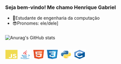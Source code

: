### Seja bem-vindo! Me chamo Henrique Gabriel
- 🤠Estudante de engenharia da computação
- 😎Pronomes: ele/dele]
##


![Anurag's GitHub stats](https://github-readme-stats.vercel.app/api?username=henrigab&show_icons=true&theme=dracula)

<div style="display: inline_block"><br>
  <img align="center" alt="H-Js" height="30" width="40" src="https://raw.githubusercontent.com/devicons/devicon/master/icons/javascript/javascript-plain.svg">
  <img align="center" alt="H-java" height="30" width="40" src="https://raw.githubusercontent.com/devicons/devicon/master/icons/java/java-original.svg">
  <img align="center" alt="H-HTML" height="30" width="40" src="https://raw.githubusercontent.com/devicons/devicon/master/icons/html5/html5-original.svg">
  <img align="center" alt="H-CSS" height="30" width="40" src="https://raw.githubusercontent.com/devicons/devicon/master/icons/css3/css3-original.svg">
  <img align="center" alt="H-Python" height="30" width="40" src="https://raw.githubusercontent.com/devicons/devicon/master/icons/python/python-original.svg">
  <img align="center" alt="H-C" height="30" width="40" src="https://raw.githubusercontent.com/devicons/devicon/master/icons/c/c-original.svg">
</div>
